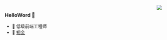 
<!--
**qc-z/qc-z** is a ✨ _special_ ✨ repository because its `README.md` (this file) appears on your GitHub profile.

Here are some ideas to get you started:

- 🔭 I’m currently working on ...
- 🌱 I’m currently learning ...
- 👯 I’m looking to collaborate on ...
- 🤔 I’m looking for help with ...
- 💬 Ask me about ...
- 📫 How to reach me: ...
- 😄 Pronouns: ...
- ⚡ Fun fact: ...
-->

<img align="right" src="https://github-readme-stats.vercel.app/api?username=qc-z&theme=cobalt&show_icons=true" />

### HelloWord 👋

- 🔭 低级前端工程师
- :orange_book: [掘金](https://juejin.cn/user/3395741617754429)
